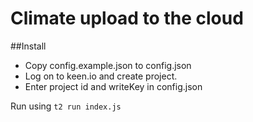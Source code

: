 # Climate upload to the cloud

##Install
* Copy config.example.json to config.json
* Log on to keen.io and create project.
* Enter project id and writeKey in config.json

Run using `t2 run index.js`
